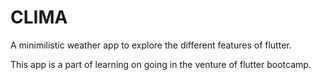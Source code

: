 # CLIMA

A minimilistic weather app to explore the different features of flutter.

This app is a part of learning on going in the venture of flutter bootcamp.